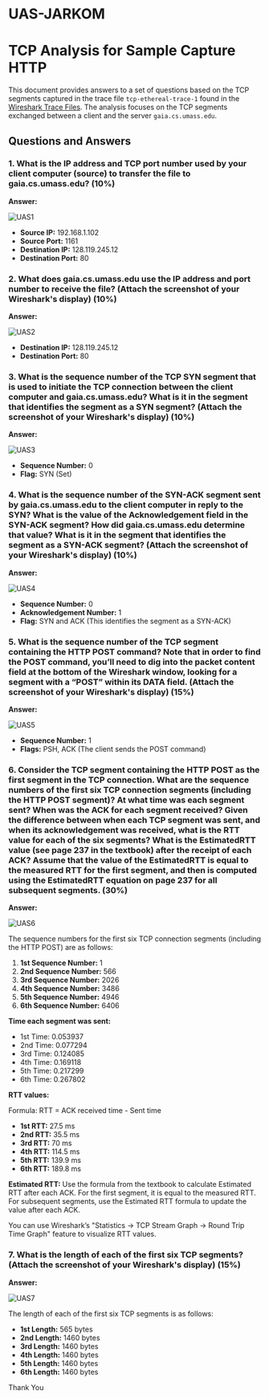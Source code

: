 # UAS-JARKOM

# TCP Analysis for Sample Capture HTTP

This document provides answers to a set of questions based on the TCP segments captured in the trace file `tcp-ethereal-trace-1` found in the [Wireshark Trace Files](http://gaia.cs.umass.edu/wireshark-labs/wireshark-traces.zip). The analysis focuses on the TCP segments exchanged between a client and the server `gaia.cs.umass.edu`.

## Questions and Answers

### 1. What is the IP address and TCP port number used by your client computer (source) to transfer the file to gaia.cs.umass.edu? (10%)

**Answer:**

![UAS1](https://github.com/Harrydhe/UAS-S2/blob/main/assets/uas1.jpg)


- **Source IP:** 192.168.1.102
- **Source Port:** 1161
- **Destination IP:** 128.119.245.12
- **Destination Port:** 80

### 2. What does gaia.cs.umass.edu use the IP address and port number to receive the file? (Attach the screenshot of your Wireshark's display) (10%)

**Answer:**

![UAS2](https://github.com/Harrydhe/UAS-S2/blob/main/assets/uas%202.jpg)


- **Destination IP:** 128.119.245.12
- **Destination Port:** 80

### 3. What is the sequence number of the TCP SYN segment that is used to initiate the TCP connection between the client computer and gaia.cs.umass.edu? What is it in the segment that identifies the segment as a SYN segment? (Attach the screenshot of your Wireshark's display) (10%)

**Answer:**

![UAS3](https://github.com/Harrydhe/UAS-S2/blob/main/assets/uas%203.jpg)


- **Sequence Number:** 0
- **Flag:** SYN (Set)

### 4. What is the sequence number of the SYN-ACK segment sent by gaia.cs.umass.edu to the client computer in reply to the SYN? What is the value of the Acknowledgement field in the SYN-ACK segment? How did gaia.cs.umass.edu determine that value? What is it in the segment that identifies the segment as a SYN-ACK segment? (Attach the screenshot of your Wireshark's display) (10%)

**Answer:**

![UAS4](https://github.com/Harrydhe/UAS-S2/blob/main/assets/uas%204.jpg)


- **Sequence Number:** 0
- **Acknowledgement Number:** 1
- **Flag:** SYN and ACK (This identifies the segment as a SYN-ACK)

### 5. What is the sequence number of the TCP segment containing the HTTP POST command? Note that in order to find the POST command, you’ll need to dig into the packet content field at the bottom of the Wireshark window, looking for a segment with a “POST” within its DATA field. (Attach the screenshot of your Wireshark's display) (15%)

**Answer:**

![UAS5](https://github.com/Harrydhe/UAS-S2/blob/main/assets/uas%205.jpg)


- **Sequence Number:** 1
- **Flags:** PSH, ACK (The client sends the POST command)

### 6. Consider the TCP segment containing the HTTP POST as the first segment in the TCP connection. What are the sequence numbers of the first six TCP connection segments (including the HTTP POST segment)? At what time was each segment sent? When was the ACK for each segment received? Given the difference between when each TCP segment was sent, and when its acknowledgement was received, what is the RTT value for each of the six segments? What is the EstimatedRTT value (see page 237 in the textbook) after the receipt of each ACK? Assume that the value of the EstimatedRTT is equal to the measured RTT for the first segment, and then is computed using the EstimatedRTT equation on page 237 for all subsequent segments. (30%)

**Answer:**

![UAS6](https://github.com/Harrydhe/UAS-S2/blob/main/assets/uas6.jpg)


The sequence numbers for the first six TCP connection segments (including the HTTP POST) are as follows:

1. **1st Sequence Number:** 1
2. **2nd Sequence Number:** 566
3. **3rd Sequence Number:** 2026
4. **4th Sequence Number:** 3486
5. **5th Sequence Number:** 4946
6. **6th Sequence Number:** 6406

**Time each segment was sent:**
- 1st Time: 0.053937
- 2nd Time: 0.077294
- 3rd Time: 0.124085
- 4th Time: 0.169118
- 5th Time: 0.217299
- 6th Time: 0.267802

**RTT values:**

Formula: RTT = ACK received time - Sent time

- **1st RTT:** 27.5 ms
- **2nd RTT:** 35.5 ms
- **3rd RTT:** 70 ms
- **4th RTT:** 114.5 ms
- **5th RTT:** 139.9 ms
- **6th RTT:** 189.8 ms

**Estimated RTT:** Use the formula from the textbook to calculate Estimated RTT after each ACK. For the first segment, it is equal to the measured RTT. For subsequent segments, use the Estimated RTT formula to update the value after each ACK.

You can use Wireshark’s "Statistics -> TCP Stream Graph -> Round Trip Time Graph" feature to visualize RTT values.

### 7. What is the length of each of the first six TCP segments? (Attach the screenshot of your Wireshark's display) (15%)

**Answer:**

![UAS7](https://github.com/Harrydhe/UAS-S2/blob/main/assets/uas%207.jpg)


The length of each of the first six TCP segments is as follows:

- **1st Length:** 565 bytes
- **2nd Length:** 1460 bytes
- **3rd Length:** 1460 bytes
- **4th Length:** 1460 bytes
- **5th Length:** 1460 bytes
- **6th Length:** 1460 bytes

Thank You
